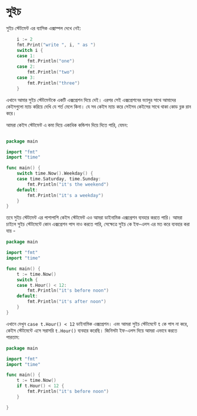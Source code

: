 # সুইচ

সুইচ স্টেটমেন্ট এর ব্যাসিক এক্সাম্পল দেখে নেই:

```go
	i := 2
    fmt.Print("write ", i, " as ")
    switch i {
    case 1:
        fmt.Println("one")
    case 2:
        fmt.Println("two")
    case 3:
        fmt.Println("three")
    }
```

এখানে আমার সুইচ স্টেটমেন্টকে একটি এক্সপ্রেশন দিয়ে দেই। এরপর সেই এক্সপ্রেশনের ভ্যালুর সাথে আমাদের কেইসগুলো ম্যাচ করিয়ে দেখি যে শর্ত মেলে কিনা। যে সব কেইস ম্যাচ করে সেইসব কেইসের সাথে থাকা কোড ব্লক রান করে। 

আমরা কেইস স্টেটমেন্ট এ কমা দিয়ে একাধিক কন্ডিশন দিয়ে দিতে পারি, যেমন: 

```go

package main

import "fmt"
import "time"

func main() {
    switch time.Now().Weekday() {
    case time.Saturday, time.Sunday:
        fmt.Println("it's the weekend")
    default:
        fmt.Println("it's a weekday")
    }
}
```

তবে সুইচ স্টেটমেন্ট এর পাশাপাশি কেইস স্টেটমেন্ট এও আমরা ডাইনামিক এক্সপ্রেশন ব্যবহার করতে পারি। আমরা চাইলে সুইচ স্টেটমেন্টে কোন এক্সপ্রেশন পাস নাও করতে পারি, সেক্ষেত্রে সুইচ কে ইফ-এলস এর মত করে ব্যবহার করা যায় -  

```go
package main

import "fmt"
import "time"

func main() {
	t := time.Now()
	switch {
	case t.Hour() < 12:
		fmt.Println("it's before noon")
	default:
		fmt.Println("it's after noon")
	}
}

```

এখানে দেখুন `case t.Hour() < 12` ডাইনামিক এক্সপ্রেশন। এবং আমরা সুইচ স্টেটমেন্টে `t` কে পাস না করে, কেইস স্টেটমেন্টে এসে সরাসরি `t.Hour()` ব্যবহার করেছি। জিনিসটা ইফ-এলস দিয়ে আমরা এভাবে করতে পারতাম: 

```go
package main

import "fmt"
import "time"

func main() {
	t := time.Now()
	if t.Hour() < 12 {
		fmt.Println("it's before noon")
	}

}
```